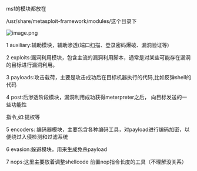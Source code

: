 msf的模块都放在

/usr/share/metasploit-framework/modules/这个目录下

![image.png](https://fynotefile.oss-cn-zhangjiakou.aliyuncs.com/fynote/1985/1640748958000/9e03e3c4dbc548d7b38c0389b1f131ab.png)


1 auxiliary:辅助模块，辅助渗透(端口扫描、登录密码爆破、漏洞验证等)

2 exploits:漏洞利用模块，包含主流的漏洞利用脚本，通常是对某些可能存在漏洞的目标进行漏洞利用。

3 payloads:攻击载荷，主要是攻击成功后在目标机器执行的代码,比如反弹shell的代码

4 post:后渗透阶段模块，漏洞利用成功获得meterpreter之后， 向目标发送的一些功能性

指令,如:提权等

5 encoders: 编码器模块，主要包含各种编码工具，对payload进行编码加密，以便绕过入侵检测和过滤系统

6 evasion:躲避模块，用来生成免杀payload

7 nops:这里主要放着调整shellcode 前置nop指令长度的工具（不理解没关系）

